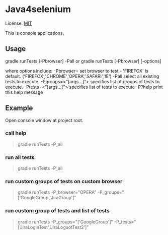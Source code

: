 # Java4selenium

License: [MIT](License.txt)

This is console applications.

## Usage

gradle runTests [-Pbrowser] -Pall
		<to run all tests>
	or  gradle runTests [-Pbrowser] [-options]
		<to run custom selected tests>

where options include:
    -Pbrowser=<value>           set browser to test - 'FIREFOX' is default. ('FIREFOX','CHROME','OPERA','SAFARI','IE')
    -Pall                       select all existing tests to execute.
    -Pgroups=<"[args...]">      specifies list of groups of tests to execute.
    -Ptests=<"[args...]">       specifies list of tests to execute
    -P?help                     print this help message

## Example

Open console window at project root.

### call help

> gradle runTests -P_all

### run all tests

> gradle runTests -P_all

### run custom groups of tests on custom browser

> gradle runTests -P_browser="OPERA" -P_groups="['GoogleGroup','JiraGroup']"

### run custom group of tests and list of tests

> gradle runTests -P_groups="['GoogleGroup']" -P_tests="['JiraLoginTest','JiraLoguotTest2']"
